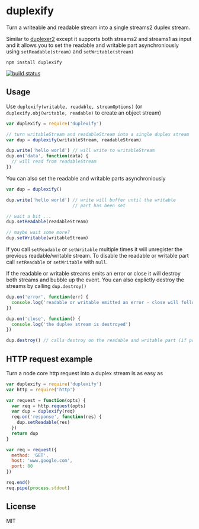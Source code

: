 # duplexify

Turn a writeable and readable stream into a single streams2 duplex stream.

Similar to [duplexer2](https://github.com/deoxxa/duplexer2) except it supports both streams2 and streams1 as input
and it allows you to set the readable and writable part asynchroniously using `setReadable(stream)` and `setWritable(stream)`

```
npm install duplexify
```

[![build status](http://img.shields.io/travis/mafintosh/duplexify.svg?style=flat)](http://travis-ci.org/mafintosh/duplexify)

## Usage

Use `duplexify(writable, readable, streamOptions)` (or `duplexify.obj(writable, readable)` to create an object stream)

``` js
var duplexify = require('duplexify')

// turn writableStream and readableStream into a single duplex stream
var dup = duplexify(writableStream, readableStream)

dup.write('hello world') // will write to writableStream
dup.on('data', function(data) {
  // will read from readableStream
})
```

You can also set the readable and writable parts asynchroniously

``` js
var dup = duplexify()

dup.write('hello world') // write will buffer until the writable
                         // part has been set

// wait a bit ...
dup.setReadable(readableStream)

// maybe wait some more?
dup.setWritable(writableStream)
```

If you call `setReadable` or `setWritable` multiple times it will unregister the previous readable/writable stream.
To disable the readable or writable part call `setReadable` or `setWritable` with `null`.

If the readable or writable streams emits an error or close it will destroy both streams and bubble up the event.
You can also explictly destroy the streams by calling `dup.destroy()`

``` js
dup.on('error', function(err) {
  console.log('readable or writable emitted an error - close will follow')
})

dup.on('close', function() {
  console.log('the duplex stream is destroyed')
})

dup.destroy() // calls destroy on the readable and writable part (if present)
```

## HTTP request example

Turn a node core http request into a duplex stream is as easy as

``` js
var duplexify = require('duplexify')
var http = require('http')

var request = function(opts) {
  var req = http.request(opts)
  var dup = duplexify(req)
  req.on('response', function(res) {
    dup.setReadable(res)
  })
  return dup
}

var req = request({
  method: 'GET',
  host: 'www.google.com',
  port: 80
})

req.end()
req.pipe(process.stdout)
```

## License

MIT